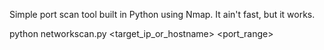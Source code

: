 Simple port scan tool built in Python using Nmap. It ain't fast, but it works.

python networkscan.py <target_ip_or_hostname> <port_range>
